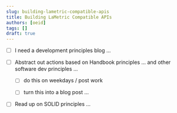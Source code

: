 ```yaml
---
slug: building-lametric-compatible-apis
title: Building LaMetric Compatible APIs
authors: [oeid]
tags: []
draft: true
---
```


* [ ] I need a development principles blog ...

- [ ] Abstract out actions based on Handbook principles ... and other software dev principles ...
	- [ ] do this on weekdays / post work 
	- [ ] turn this into a blog post ...


- [ ] Read up on SOLID principles ...

